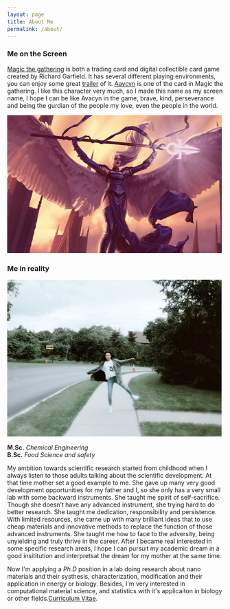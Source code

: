 ```yaml
---
layout: page
title: About Me
permalink: /about/
---
```

### Me on the Screen
[Magic the gathering](https://en.wikipedia.org/wiki/Magic:_The_Gathering) is both a trading card and digital collectible card game created by Richard Garfield. It has several different playing environments, you can enjoy some great [trailer](https://www.youtube.com/watch?v=ZOcCTSL7dmw&list=PLE80E6ECBCC4D51B4) of it.  [Aavcyn](https://mtg.gamepedia.com/Avacyn) is one of the card in Magic the gathering. I like this character very much, so I made this name as my screen name, I hope I can be like Avacyn in the game, brave, kind, perseverance and being the gurdian of the people my love, even the people in the world. <br />

![avacyn1](/assets/img/posts/avacyn1.jpg)

### Me in reality

![me](/assets/img/posts/ME1.jpg) <br />

**M.Sc.** *Chemical Engineering* <br />
**B.Sc.** *Food Science and safety* <br />

My ambition towards scientific research started from childhood when I always listen to those adults talking about the scientific development. At that time mother set a good example to me.
She gave up many very good development opportunities for my father and I, so she only has a very small lab with some backward instruments. She taught me spirit of self-sacrifice.
Though she doesn’t have any advanced instrument, she trying hard to do better research. She taught me dedication, responsibility and persistence.
With limited resources, she came up with many brilliant ideas that to use cheap materials and innovative methods to replace the function of those advanced instruments. She taught me how to face to the adversity, being unyielding and truly thrive in the career.
After I became real interested in some specific research areas, I hope I can pursuit my academic dream in a good insititution and interpretsat the dream for my mother at the same time.

Now I'm applying a *Ph.D* position in a lab doing research about nano materials and their systhesis, characterization, modification and their application in energy or biology. Besides, I'm very interested in computational material science, and statistics with it's applicaiton in biology or other fields.[Curriculum Vitae](/assets/img/docs/jia-wang-cv.pdf).

